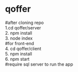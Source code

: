 # qoffer
#after cloning repo   
1.cd qoffer/server   \
2. npm install      \
3. node index         \
#for front-end  
4. cd qoffer/client   \
5. npm install        \
6. npm start  
#require sql server to run the app



